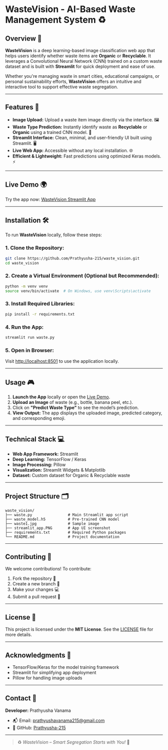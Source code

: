 # WasteVision - AI-Based Waste Management System ♻️  

## Overview 📜  
**WasteVision** is a deep learning-based image classification web app that helps users identify whether waste items are **Organic** or **Recyclable**. It leverages a Convolutional Neural Network (CNN) trained on a custom waste dataset and is built with **Streamlit** for quick deployment and ease of use.

Whether you're managing waste in smart cities, educational campaigns, or personal sustainability efforts, **WasteVision** offers an intuitive and interactive tool to support effective waste segregation.

---

## Features 🚀  
- **Image Upload:** Upload a waste item image directly via the interface. 🖼️  
- **Waste Type Prediction:** Instantly identify waste as **Recyclable** or **Organic** using a trained CNN model. 🧠  
- **Streamlit Interface:** Clean, minimal, and user-friendly UI built using Streamlit. 🖥️  
- **Live Web App:** Accessible without any local installation. 🌐  
- **Efficient & Lightweight:** Fast predictions using optimized Keras models. ⚡  

---

## Live Demo 🌍  
Try the app now: [WasteVision Streamlit App]((https://wastevision-prathyusha215.streamlit.app/))

---

## Installation 🛠️  
To run **WasteVision** locally, follow these steps:

### 1. Clone the Repository:
```bash
git clone https://github.com/Prathyusha-215/waste_vision.git
cd waste_vision
```

### 2. Create a Virtual Environment (Optional but Recommended):
```bash
python -m venv venv
source venv/bin/activate  # On Windows, use venv\Scripts\activate
```

### 3. Install Required Libraries:
```bash
pip install -r requirements.txt
```

### 4. Run the App:
```bash
streamlit run waste.py
```

### 5. Open in Browser:
Visit [http://localhost:8501](http://localhost:8501) to use the application locally.

---

## Usage 🎮  
1. **Launch the App** locally or open the [Live Demo](https://wastevision-jtboe6gjqeysbhtdghrk8f.streamlit.app/).  
2. **Upload an Image** of waste (e.g., bottle, banana peel, etc.).  
3. Click on **"Predict Waste Type"** to see the model’s prediction.  
4. **View Output:** The app displays the uploaded image, predicted category, and corresponding emoji.  

---

## Technical Stack 💻  
- **Web App Framework:** Streamlit  
- **Deep Learning:** TensorFlow / Keras  
- **Image Processing:** Pillow  
- **Visualization:** Streamlit Widgets & Matplotlib  
- **Dataset:** Custom dataset for Organic & Recyclable waste  

---

## Project Structure 🗂️  
```plaintext
waste_vision/
├── waste.py                # Main Streamlit app script
├── waste_model.h5          # Pre-trained CNN model
├── waste1.jpg              # Sample image
├── streamlit_app.PNG       # App UI screenshot
├── requirements.txt        # Required Python packages
└── README.md               # Project documentation
```

---

## Contributing 🤝  
We welcome contributions! To contribute:

1. Fork the repository 🍴  
2. Create a new branch 🌿  
3. Make your changes 💻  
4. Submit a pull request 🔄  

---

## License 📜  
This project is licensed under the **MIT License**. See the [LICENSE](https://github.com/Prathyusha-215/waste_vision/blob/main/LICENSE) file for more details.

---

## Acknowledgments 🙏  
- TensorFlow/Keras for the model training framework  
- Streamlit for simplifying app deployment  
- Pillow for handling image uploads  

---

## Contact 📧  
**Developer:** Prathyusha Vanama  
- 📬 Email: prathyushavanama215@gmail.com  
- 🐙 GitHub: [Prathyusha-215](https://github.com/Prathyusha-215)  

---

> ♻️ *WasteVision – Smart Segregation Starts with You!* 🌱
